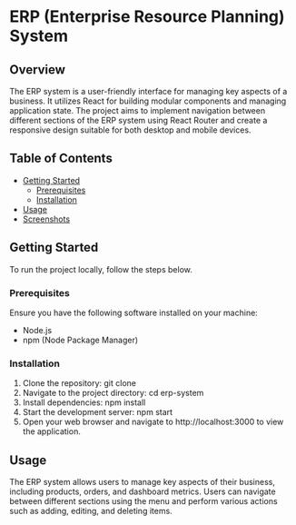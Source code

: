 # ERP (Enterprise Resource Planning) System

## Overview
The ERP system is a user-friendly interface for managing key aspects of a business. It utilizes React for building modular components and managing application state. The project aims to implement navigation between different sections of the ERP system using React Router and create a responsive design suitable for both desktop and mobile devices.

## Table of Contents
- [Getting Started](#getting-started)
  - [Prerequisites](#prerequisites)
  - [Installation](#installation)
- [Usage](#usage)
- [Screenshots](#screenshots)

## Getting Started
To run the project locally, follow the steps below.

### Prerequisites
Ensure you have the following software installed on your machine:
- Node.js
- npm (Node Package Manager)

### Installation
1. Clone the repository:
    git clone <repository-url>
2. Navigate to the project directory:
    cd erp-system
3. Install dependencies:
    npm install
4. Start the development server:
    npm start
5. Open your web browser and navigate to http://localhost:3000 to view the application.

## Usage
The ERP system allows users to manage key aspects of their business, including products, orders, and dashboard metrics. Users can navigate between different sections using the menu and perform various actions such as adding, editing, and deleting items.
